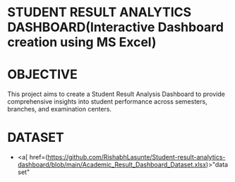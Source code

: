 # STUDENT RESULT ANALYTICS DASHBOARD(Interactive Dashboard creation using MS Excel)
# OBJECTIVE 
This project aims to create a Student Result Analysis Dashboard to provide comprehensive insights into student performance across semesters, branches, and examination centers.
# DATASET
- <a[ href=(https://github.com/RishabhLasunte/Student-result-analytics-dashboard/blob/main/Academic_Result_Dashboard_Dataset.xlsx)>"dataset"</a>
